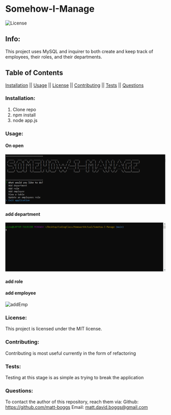 # Somehow-I-Manage
 ![License](https://img.shields.io/badge/license-MIT-blue.svg)



## Info: 
This project uses MySQL and inquirer to both create and keep track of employees, their roles, and their departments.

## Table of Contents 
 [Installation](#Installation) || [Usage](#Usage) || [License](#License) || [Contributing](#Contributing) || [Tests](#Tests) || [Questions](#Questions)

### Installation:
 1. Clone repo
 2. npm install
 3. node app.js

### Usage:
#### On open
![itBegins](./Assets/onOpen.PNG)
#### add department
![addDep](./Assets/addDep.gif)
#### add role

#### add employee
![addEmp](./Assets.addEmp.gif)


### License:
 This project is licensed under the MIT license.

### Contributing:
 Contributing is most useful currently in the form of refactoring


### Tests:
Testing at this stage is as simple as trying to break the application

### Questions:
To contact the author of this repository, reach them via: 
Github: https://github.com/matt-boggs
Email: matt.david.boggs@gmail.com